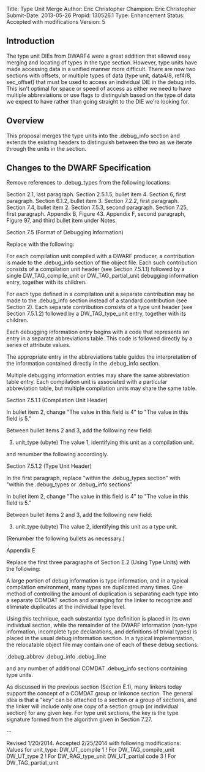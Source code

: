 Title:       Type Unit Merge
Author:      Eric Christopher
Champion:    Eric Christopher
Submit-Date: 2013-05-26
Propid:      130526.1
Type:        Enhancement
Status:      Accepted with modifications
Version:     5

Introduction
----------------

The type unit DIEs from DWARF4 were a great addition that allowed easy
merging and locating of types in the type section. However, type units
have made accessing data in a unified manner more difficult. There are
now two sections with offsets, or multiple types of data (type unit,
data4/8, ref4/8, sec_offset) that must be used to access an individual
DIE in the debug info. This isn't optimal for space or speed of access
as either we need to have multiple abbreviations or use flags to
distinguish based on the type of data we expect to have rather than
going straight to the DIE we're looking for.


Overview
----------------

This proposal merges the type units into the .debug_info section and
extends the existing headers to distinguish between the two as we
iterate through the units in the section.


Changes to the DWARF Specification
-------------------------------------------------

Remove references to .debug_types from the following locations:

Section 2.1, last paragraph.
Section 2.5.1.5, bullet item 4.
Section 6, first paragraph.
Section 6.1.2, bullet item 3.
Section 7.2.2, first paragraph.
Section 7.4, bullet item 2.
Section 7.5.3, second paragraph.
Section 7.25, first paragraph.
Appendix B, Figure 43.
Appendix F, second paragraph, Figure 97, and third bullet item under Notes.

Section 7.5 (Format of Debugging Information)

Replace with the following:

For each compilation unit compiled with a DWARF producer, a
contribution is made to the .debug_info section of the object file.
Each such contribution consists of a compilation unit header (see
Section 7.5.1.1) followed by a single DW_TAG_compile_unit or
DW_TAG_partial_unit debugging information entry, together with its
children.

For each type defined in a compilation unit a separate contribution
may be made to the .debug_info section instead of a standard
contribution (see Section 2). Each separate contribution consists of a
type unit header (see Section 7.5.1.2) followed by a DW_TAG_type_unit
entry, together with its children.

Each debugging information entry begins with a code that represents an
entry in a separate abbreviations table. This code is followed
directly by a series of attribute values.

The appropriate entry in the abbreviations table guides the
interpretation of the information contained directly in the
.debug_info section.

Multiple debugging information entries may share the same abbreviation
table entry. Each compilation unit is associated with a particular
abbreviation table, but multiple compilation units may share the same
table.


Section 7.5.1.1 (Compilation Unit Header)

In bullet item 2, change "The value in this field is 4" to "The value
in this field is 5."

Between bullet items 2 and 3, add the following new field:

3.    unit_type (ubyte)
The value 1, identifying this unit as a compilation unit.

and renumber the following accordingly.

Section 7.5.1.2 (Type Unit Header)

In the first paragraph, replace "within the .debug_types section" with
"within the .debug_types or .debug_info sections"

In bullet item 2, change "The value in this field is 4" to "The value
in this field is 5."

Between bullet items 2 and 3, add the following new field:

3.    unit_type (ubyte)
The value 2, identifying this unit as a type unit.

(Renumber the following bullets as necessary.)


Appendix E

Replace the first three paragraphs of Section E.2 (Using Type Units)
with the following:

A large portion of debug information is type information, and in a
typical compilation environment, many types are duplicated many times.
One method of controlling the amount of duplication is separating each
type into a separate COMDAT section and arranging for the linker to
recognize and eliminate duplicates at the individual type level.

Using this technique, each substantial type definition is placed in
its own individual section, while the remainder of the DWARF
information (non-type information, incomplete type declarations, and
definitions of trivial types) is placed in the usual debug information
section. In a typical implementation, the relocatable object file may
contain one of each of these debug sections:

 .debug_abbrev
 .debug_info
 .debug_line

and any number of additional COMDAT .debug_info sections containing type units.

As discussed in the previous section (Section E.1), many linkers today
support the concept of a COMDAT group or linkonce section. The general
idea is that a "key" can be attached to a section or a group of
sections, and the linker will include only one copy of a section group
(or individual section) for any given key. For type unit sections, the
key is the type signature formed from the algorithm given in Section
7.27.

--

Revised 1/20/2014.
Accepted 2/25/2014 with following modifications:
   Values for unit_type:
   DW_UT_compile      1     ! For DW_TAG_compile_unit
   DW_UT_type         2     ! For DW_RAG_type_unit
   DW_UT_partial code 3     ! For DW_TAG_partial_unit
